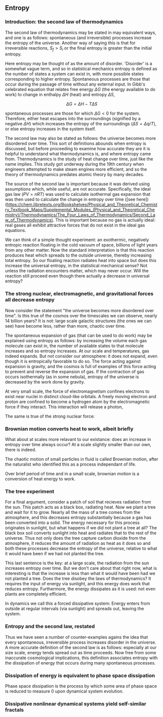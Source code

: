 ## Entropy 

### Introduction: the second law of thermodynamics

The second law of thermodynamics may be stated in may equivalent ways, and one is as follows: spontaneous (and irreversible) processes increase the entropy of the universe.  Another way of saying this is that for irreversible reactions, $S_f > S_i$ or the final entropy is greater than the initial entropy.

Here entropy may be thought of as the amount of disorder.  'Disorder' is a somewhat vague term, and so in statistical mechanics entropy is defined as the number of states a system can exist in, with more possible states corresponding to higher entropy.  Spontaneous processes are those that occur during the passage of time without any external input.  In Gibb's celebrated equation that relates free energy $\Delta G$ (the energy available to do work) to change in enthalpy $\Delta H$ (heat) and entropy $\Delta S$, 

$$
\Delta G = \Delta H - T \Delta S
$$

spontaneous processes are those for which $\Delta G < 0$ for the system.  Therefore, either heat escapes into the surroundings (signified by a negative $\Delta H$) which increases the entropy of the surroundings ($\Delta S = \Delta q / T$), or else entropy increases in the system itself.

The second law may also be stated as follows: the universe becomes more disordered over time. This sort of definitions abounds when entropy is discussed, but before proceeding to examine how accurate they are it is helpful to understand what thermodynamics is, and where entropy came from.  Thermodynamics is the study of heat change over time, just like the name implies.  This study got underway during the 19th century when engineers attempted to make steam engines more efficient, and so the theory of thermodynamics predates atomic theory by many decades.  

The source of the second law is important because it was derived using assumptions which, while useful, are not accurate.  Specifically, the ideal gas law ($PV = nRT$) was used to calculate isothermal gas expansion that was then used to calculate the change in entropy over time ([see here])(https://chem.libretexts.org/Bookshelves/Physical_and_Theoretical_Chemistry_Textbook_Maps/Supplemental_Modules_(Physical_and_Theoretical_Chemistry)/Thermodynamics/The_Four_Laws_of_Thermodynamics/Second_Law_of_Thermodynamics).  This is important because no gas is actually ideal: real gases all exhibit attractive forces that do not exist in the ideal gas equations.  

We can think of a simple thought experiment: an exothermic, negatively entropic reaction floating in the cold vacuum of space, billions of light years from any other matter.  Now the standard interpretation is that this reaction produces heat which spreads to the outside universe, thereby increasing total entropy.  So our floating reaction radiates heat into space but does this increase the universal entropy, in the statistical mechanical sense? Not unless the radiation encounters matter, which may never occur. Will the reaction still proceed even though there actually a decrease in universal entropy?   

### The strong nuclear, electromagnetic, and gravitational forces all decrease entropy

Now consider the statement "the universe becomes more disordered over time".  Is this true of the cosmos over the timescales we can observe, nearly 14 billion years?  It is not: large scale galactic structures (the ones we can see) have become less, rather than more, chaotic over time.  

The spontaneous expansion of gas (that can be used to do work) may be explained using entropy as follows: by increasing the volume each gas molecule can exist in, the number of available states to that molecule increases and so entropy increases. At our scale and temperatures, gas indeed expands.  But not consider our atmosphere: it does not expand, even though it is entropically favorable to do so. The force acting against expansion is gravity, and the cosmos is full of examples of this force acting to prevent and reverse the expansion of gas. If the contraction of gas occurs isothermally (as in some nebula), entropy of the universe is decreased by the work done by gravity.

At very small scale, the force of electromagnetism confines electrons to exist near nuclei in distinct cloud-like orbitals.  A freely moving electron and proton are confined to become a hydrogen atom by the electromagnetic force if they interact. This interaction will release a photon, 

The same is true of the strong nuclear force: 


### Brownian motion converts heat to work, albeit briefly

What about at scales more relavant to our existance: does an increase in entropy over time always occur?  At a scale slightly smaller than our own, there is indeed.

The chaotic motion of small particles in fluid is called Brownian motion, after the naturalist who identified this as a process independant of life.  

Over brief period of time and in a small scale, brownian motion is a conversion of heat energy to work.  

### The tree experiment

For a final argument, consider a patch of soil that recieves radiation from the sun.  This patch acts as a black box, radiating heat.  Now we plant a tree and wait for it to grow.  Nearly all the mass of a tree comes from the atmosphere, and this decreases entropy substantially because a gas has been converted into a solid.  The energy necessary for this process originates in sunlight, but what happens if we did not plant a tree at all?  The black box soil converts sunlight into heat and radiates that to the rest of the universe. Thus not only does the tree capture carbon dioxide from the atmosphere, it reduces the amount of radiation as heat as it does so and both these processes decrease the entropy of the universe, relative to what it would have been if we had not planted the tree. 

This last sentence is the key: at a large scale, the radiation from the sun increases entropy over time.  But we don't care about that right now, what is interesting is that the increase is less than what it would have been had we not planted a tree.  Does the tree disobey the laws of thermodynamics?  It requires the input of energy via sunlight, and this energy does work that reduces entropy.  Furthermore, the energy dissipates as it is used: not even plants are completely efficient.

In dynamics we call this a forced dissipative system: Energy enters from outside at regular intervals (via sunlight) and spreads out, leaving the system. 


### Entropy and the second law, restated

Thus we have seen a number of counter-examples agains the idea that every spontaneous, irreversible process increases disorder in the universe.  A more accurate definition of the second law is as follows: especially at our size scale, energy tends spread out as time proceeds.  Now free from some inaccurate cosmological implications, this definition associates entropy with the dissipation of energy that occurs during many spontaneous processes. 


### Dissipation of energy is equivalent to phase space dissipation 

Phase space dissipation is the process by which some area of phase space is reduced to measure 0 upon dynamical system evolution.


### Dissipative nonlinear dynamical systems yield self-similar fractals

### 








